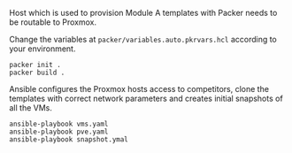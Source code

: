 Host which is used to provision Module A templates with Packer needs to be routable to Proxmox.

Change the variables at `packer/variables.auto.pkrvars.hcl` according to your environment.

```
packer init .
packer build .
```

Ansible configures the Proxmox hosts access to competitors, clone the templates with correct network parameters and creates initial snapshots of all the VMs.

```
ansible-playbook vms.yaml
ansible-playbook pve.yaml
ansible-playbook snapshot.ymal
```